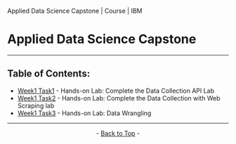 <span id="top">Applied Data Science Capstone | Course | IBM</span>

# Applied Data Science Capstone

---

<!-- TABLE OF CONTENTS -->
## Table of Contents:

- [Week1 Task1](https://github.com/wy-chan/Applied-Data-Science-Capstone/blob/main/Week1_1_Complete%20the%20Data%20Collection%20API%20Lab.ipynb) - Hands-on Lab: Complete the Data Collection API Lab
- [Week1 Task2](https://github.com/wy-chan/Applied-Data-Science-Capstone/blob/main/Week1_2_Complete%20the%20Data%20Collection%20with%20Web%20Scraping%20lab.ipynb) - Hands-on Lab: Complete the Data Collection with Web Scraping lab
- [Week1 Task3]() - Hands-on Lab: Data Wrangling

---

<p align="center"> - <a href='#top'>Back to Top</a> - </p>

